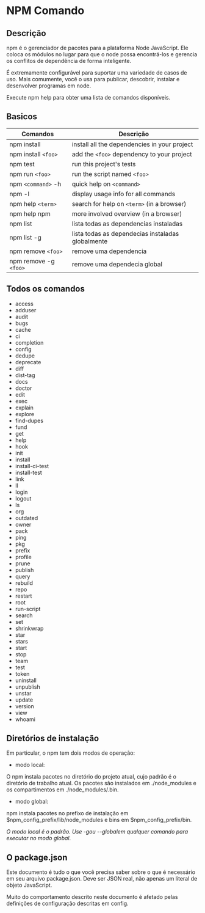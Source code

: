 # NPM Comando

## Descrição

npm é o gerenciador de pacotes para a plataforma Node JavaScript. 
Ele coloca os módulos no lugar para que o node possa encontrá-los e gerencia 
os conflitos de dependência de forma inteligente.

É extremamente configurável para suportar uma variedade de casos de uso. 
Mais comumente, você o usa para publicar, descobrir, instalar e desenvolver programas em node.

Execute npm help para obter uma lista de comandos disponíveis.

## Basicos

| Comandos | Descrição | 
| --- | --- | 
| npm install | install all the dependencies in your project | 
| npm install `<foo>` |  add the `<foo>` dependency to your project | 
| npm test | run this project's tests | 
| npm run `<foo>` | run the script named `<foo>` | 
| npm `<command>` -h | quick help on `<command>` | 
| npm -l | display usage info for all commands | 
| npm help `<term>` | search for help on `<term>` (in a browser) | 
| npm help npm | more involved overview (in a browser) | 
| npm list | lista todas as dependencias instaladas |
| npm list -g | lista todas as dependecias instaladas globalmente |
| npm remove `<foo>` | remove uma dependencia |
| npm remove -g `<foo>` | remove uma dependecia global |


## Todos os comandos

- access
- adduser
- audit
- bugs
- cache
- ci
- completion
- config
- dedupe
- deprecate
- diff
- dist-tag
- docs
- doctor
- edit
- exec
- explain
- explore
- find-dupes
- fund
- get
- help
- hook
- init
- install
- install-ci-test
- install-test
- link
- ll
- login
- logout
- ls
- org
- outdated
- owner
- pack
- ping
- pkg
- prefix
- profile
- prune
- publish
- query
- rebuild
- repo
- restart
- root
- run-script
- search
- set
- shrinkwrap
- star
- stars
- start
- stop
- team
- test
- token
- uninstall
- unpublish
- unstar
- update
- version
- view
- whoami

## Diretórios de instalação 

Em particular, o npm tem dois modos de operação:

- modo local: 

O npm instala pacotes no diretório do projeto atual, cujo padrão é o 
diretório de trabalho atual. Os pacotes são instalados em ./node_modules e 
os compartimentos em ./node_modules/.bin.

- modo global: 

npm instala pacotes no prefixo de instalação em $npm_config_prefix/lib/node_modules e 
bins em $npm_config_prefix/bin.

*O modo local é o padrão. Use -gou --globalem qualquer comando para executar no modo global*.

## O package.json

Este documento é tudo o que você precisa saber sobre o que é necessário em seu arquivo package.json. 
Deve ser JSON real, não apenas um literal de objeto JavaScript.

Muito do comportamento descrito neste documento é afetado pelas definições de 
configuração descritas em config.
